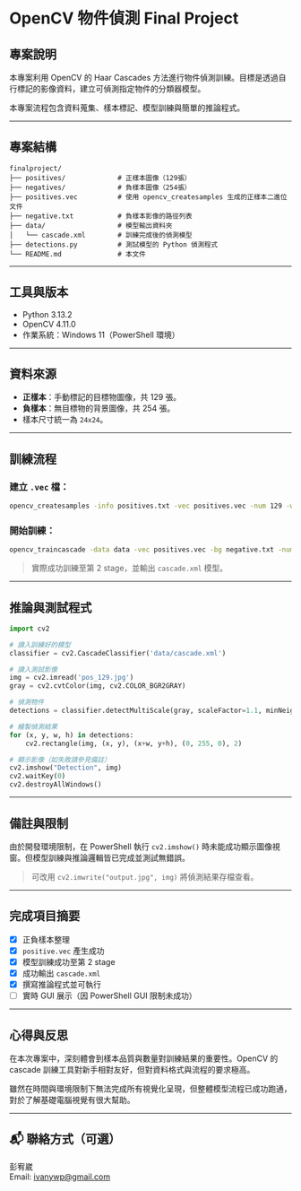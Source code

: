 
# OpenCV 物件偵測 Final Project

## 專案說明

本專案利用 OpenCV 的 Haar Cascades 方法進行物件偵測訓練。目標是透過自行標記的影像資料，建立可偵測指定物件的分類器模型。

本專案流程包含資料蒐集、樣本標記、模型訓練與簡單的推論程式。

---

## 專案結構

```
finalproject/
├── positives/             # 正樣本圖像（129張）
├── negatives/             # 負樣本圖像（254張）
├── positives.vec          # 使用 opencv_createsamples 生成的正樣本二進位文件
├── negative.txt           # 負樣本影像的路徑列表
├── data/                  # 模型輸出資料夾
│   └── cascade.xml        # 訓練完成後的偵測模型
├── detections.py          # 測試模型的 Python 偵測程式
└── README.md              # 本文件
```

---

## 工具與版本

- Python 3.13.2
- OpenCV 4.11.0
- 作業系統：Windows 11（PowerShell 環境）

---

## 資料來源

- **正樣本**：手動標記的目標物圖像，共 129 張。
- **負樣本**：無目標物的背景圖像，共 254 張。
- 樣本尺寸統一為 `24x24`。

---

## 訓練流程

### 建立 `.vec` 檔：
```bash
opencv_createsamples -info positives.txt -vec positives.vec -num 129 -w 24 -h 24
```

### 開始訓練：
```bash
opencv_traincascade -data data -vec positives.vec -bg negative.txt -numPos 110 -numNeg 254 -numStages 10 -w 24 -h 24
```

> 實際成功訓練至第 2 stage，並輸出 `cascade.xml` 模型。

---

## 推論與測試程式

```python
import cv2

# 讀入訓練好的模型
classifier = cv2.CascadeClassifier('data/cascade.xml')

# 讀入測試影像
img = cv2.imread('pos_129.jpg')
gray = cv2.cvtColor(img, cv2.COLOR_BGR2GRAY)

# 偵測物件
detections = classifier.detectMultiScale(gray, scaleFactor=1.1, minNeighbors=3)

# 繪製偵測結果
for (x, y, w, h) in detections:
    cv2.rectangle(img, (x, y), (x+w, y+h), (0, 255, 0), 2)

# 顯示影像（如失敗請參見備註）
cv2.imshow("Detection", img)
cv2.waitKey(0)
cv2.destroyAllWindows()
```

---

## 備註與限制

由於開發環境限制，在 PowerShell 執行 `cv2.imshow()` 時未能成功顯示圖像視窗。但模型訓練與推論邏輯皆已完成並測試無錯誤。

> 可改用 `cv2.imwrite("output.jpg", img)` 將偵測結果存檔查看。

---

## 完成項目摘要

- [x] 正負樣本整理
- [x] `positive.vec` 產生成功
- [x] 模型訓練成功至第 2 stage
- [x] 成功輸出 `cascade.xml`
- [x] 撰寫推論程式並可執行
- [ ] 實時 GUI 展示（因 PowerShell GUI 限制未成功）

---

## 心得與反思

在本次專案中，深刻體會到樣本品質與數量對訓練結果的重要性。OpenCV 的 cascade 訓練工具對新手相對友好，但對資料格式與流程的要求極高。

雖然在時間與環境限制下無法完成所有視覺化呈現，但整體模型流程已成功跑通，對於了解基礎電腦視覺有很大幫助。

---

## 📬 聯絡方式（可選）

彭宥崴  
Email: ivanywp@gmail.com
